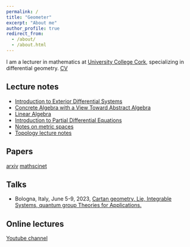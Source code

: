 ```yaml
---
permalink: /
title: "Geometer"
excerpt: "About me"
author_profile: true
redirect_from: 
  - /about/
  - /about.html
---
```


I am a lecturer in mathematics at [University College Cork](https://www.ucc.ie/en/matsci/), specializing in differential geometry. [CV](https://ben-mckay.github.io/benmckay.github.io/files/CV.pdf) 

## Lecture notes
* [Introduction to Exterior Differential Systems](http://libgen.rs/book/index.php?md5=BCEA58B7AB2893AD75C8764DC83A786C)
* [Concrete Algebra with a View Toward Abstract Algebra](http://libgen.rs/book/index.php?md5=7D904040FBECFD762599082483D587B9)
* [Linear Algebra](http://libgen.rs/book/index.php?md5=C6CEB42E0DB77595DCC33EE17A44F44B)
* [Introduction to Partial Differential Equations](https://ben-mckay.github.io/benmckay.github.io/files/introduction-to-partial-differential-equations.pdf)
* [Notes on metric spaces](https://ben-mckay.github.io/benmckay.github.io/files/metric-space-notes.pdf)
* [Topology lecture notes](https://ben-mckay.github.io/benmckay.github.io/files/topology-lecture-notes.pdf)

## Papers
[arxiv](https://arxiv.org/search/?query=mckay_b_1&searchtype=all&source=header)
[mathscinet](https://mathscinet-ams-org.ucc.idm.oclc.org/mathscinet/search/author.html?mrauthid=718575)

## Talks
* Bologna, Italy, June 5-9, 2023, [Cartan geometry, Lie, Integrable Systems, quantum group Theories for Applications.](https://events.unibo.it/kom-calista2023)

## Online lectures
[Youtube channel](https://www.youtube.com/channel/UC0Jj0V0o0i7RWfwDgRwe4rg)


